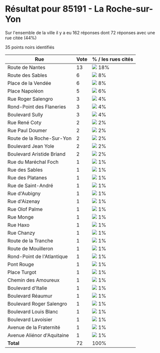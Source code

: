 # Résultat pour 85191 - La Roche-sur-Yon

Sur l'ensemble de la ville il y a eu 162 réponses dont 72 réponses avec une rue citée (44%)

35 points noirs identifiés

| Rue | Vote | % / les rues cités|
|-----|------|-------------------|
| Route de Nantes | 13 | <img src="../../img/bar_18.gif" />&nbsp;18%|
| Route des Sables | 6 | <img src="../../img/bar_8.gif" />&nbsp;8%|
| Place de la Vendée | 6 | <img src="../../img/bar_8.gif" />&nbsp;8%|
| Place Napoléon | 5 | <img src="../../img/bar_6.gif" />&nbsp;6%|
| Rue Roger Salengro | 3 | <img src="../../img/bar_4.gif" />&nbsp;4%|
| Rond-Point des Flaneries | 3 | <img src="../../img/bar_4.gif" />&nbsp;4%|
| Boulevard Sully | 3 | <img src="../../img/bar_4.gif" />&nbsp;4%|
| Rue René Coty | 2 | <img src="../../img/bar_2.gif" />&nbsp;2%|
| Rue Paul Doumer | 2 | <img src="../../img/bar_2.gif" />&nbsp;2%|
| Route de la Roche-Sur-Yon | 2 | <img src="../../img/bar_2.gif" />&nbsp;2%|
| Boulevard Jean Yole | 2 | <img src="../../img/bar_2.gif" />&nbsp;2%|
| Boulevard Aristide Briand | 2 | <img src="../../img/bar_2.gif" />&nbsp;2%|
| Rue du Maréchal Foch | 1 | <img src="../../img/bar_1.gif" />&nbsp;1%|
| Rue des Sables | 1 | <img src="../../img/bar_1.gif" />&nbsp;1%|
| Rue des Platanes | 1 | <img src="../../img/bar_1.gif" />&nbsp;1%|
| Rue de Saint-André | 1 | <img src="../../img/bar_1.gif" />&nbsp;1%|
| Rue d'Aubigny | 1 | <img src="../../img/bar_1.gif" />&nbsp;1%|
| Rue d'Aizenay | 1 | <img src="../../img/bar_1.gif" />&nbsp;1%|
| Rue Olof Palme | 1 | <img src="../../img/bar_1.gif" />&nbsp;1%|
| Rue Monge | 1 | <img src="../../img/bar_1.gif" />&nbsp;1%|
| Rue Haxo | 1 | <img src="../../img/bar_1.gif" />&nbsp;1%|
| Rue Chanzy | 1 | <img src="../../img/bar_1.gif" />&nbsp;1%|
| Route de la Tranche | 1 | <img src="../../img/bar_1.gif" />&nbsp;1%|
| Route de Mouilleron | 1 | <img src="../../img/bar_1.gif" />&nbsp;1%|
| Rond-Point de l'Atlantique | 1 | <img src="../../img/bar_1.gif" />&nbsp;1%|
| Pont Rouge | 1 | <img src="../../img/bar_1.gif" />&nbsp;1%|
| Place Turgot | 1 | <img src="../../img/bar_1.gif" />&nbsp;1%|
| Chemin des Amoureux | 1 | <img src="../../img/bar_1.gif" />&nbsp;1%|
| Boulevard d'Italie | 1 | <img src="../../img/bar_1.gif" />&nbsp;1%|
| Boulevard Réaumur | 1 | <img src="../../img/bar_1.gif" />&nbsp;1%|
| Boulevard Roger Salengro | 1 | <img src="../../img/bar_1.gif" />&nbsp;1%|
| Boulevard Louis Blanc | 1 | <img src="../../img/bar_1.gif" />&nbsp;1%|
| Boulevard Lavoisier | 1 | <img src="../../img/bar_1.gif" />&nbsp;1%|
| Avenue de la Fraternité | 1 | <img src="../../img/bar_1.gif" />&nbsp;1%|
| Avenue Aliénor d'Aquitaine | 1 | <img src="../../img/bar_1.gif" />&nbsp;1%|
| **Total** | 72 | 100%|
